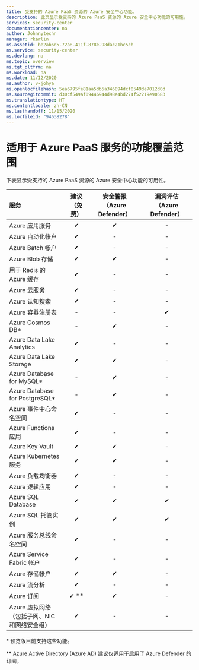 ```yaml
---
title: 受支持的 Azure PaaS 资源的 Azure 安全中心功能。
description: 此页显示受支持的 Azure PaaS 资源的 Azure 安全中心功能的可用性。
services: security-center
documentationcenter: na
author: Johnnytechn
manager: rkarlin
ms.assetid: be2ab6d5-72a8-411f-878e-98dac21bc5cb
ms.service: security-center
ms.devlang: na
ms.topic: overview
ms.tgt_pltfrm: na
ms.workload: na
ms.date: 11/12/2020
ms.author: v-johya
ms.openlocfilehash: 5ea6795fe81aa5db5a346894dcf0549de7012d0d
ms.sourcegitcommit: d30cf549af09446944d98e4bd274f52219e90583
ms.translationtype: HT
ms.contentlocale: zh-CN
ms.lasthandoff: 11/15/2020
ms.locfileid: "94638278"
---
```

# <a name="feature-coverage-for-azure-paas-services"></a>适用于 Azure PaaS 服务的功能覆盖范围 <a name="paas-services"></a>

下表显示受支持的 Azure PaaS 资源的 Azure 安全中心功能的可用性。

|服务|建议（免费）|安全警报（Azure Defender）|漏洞评估（Azure Defender）|
|:----|:----:|:----:|:----:|
|Azure 应用服务|✔|✔|-|
|Azure 自动化帐户|✔|-|-|
|Azure Batch 帐户|✔|-|-|
|Azure Blob 存储|✔|✔|-|
|用于 Redis 的 Azure 缓存|✔|-|-|
|Azure 云服务|✔|-|-|
|Azure 认知搜索|✔|-|-|
|Azure 容器注册表|-|-|✔|
|Azure Cosmos DB*|-|✔|-|
|Azure Data Lake Analytics|✔|-|-|
|Azure Data Lake Storage|✔|✔|-|
|Azure Database for MySQL*|-|✔|-|
|Azure Database for PostgreSQL*|-|✔|-|
|Azure 事件中心命名空间|✔|-|-|
|Azure Functions 应用|✔|-|-|
|Azure Key Vault|✔|✔|-|
|Azure Kubernetes 服务|✔|✔|-|
|Azure 负载均衡器|✔|-|-|
|Azure 逻辑应用|✔|-|-|
|Azure SQL Database|✔|✔|✔|
|Azure SQL 托管实例|✔|✔|✔|
|Azure 服务总线命名空间|✔|-|-|
|Azure Service Fabric 帐户|✔|-|-|
|Azure 存储帐户|✔|✔|-|
|Azure 流分析|✔|-|-|
|Azure 订阅|✔ **|✔|-|
|Azure 虚拟网络</br> （包括子网、NIC 和网络安全组）|✔|-|-|

\* 预览版目前支持这些功能。

\*\* Azure Active Directory (Azure AD) 建议仅适用于启用了 Azure Defender 的订阅。

